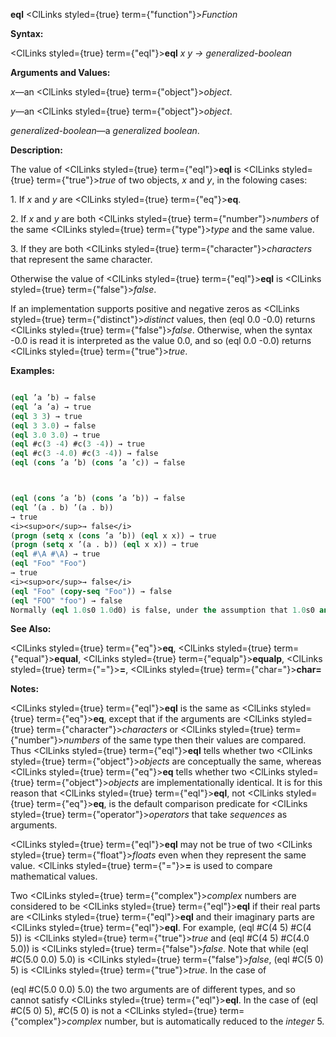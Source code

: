 **eql** <ClLinks styled={true} term={"function"}><i>Function</i></ClLinks> 



**Syntax:** 



<ClLinks styled={true} term={"eql"}><b>eql</b></ClLinks> *x y → generalized-boolean* 



**Arguments and Values:** 



*x*—an <ClLinks styled={true} term={"object"}><i>object</i></ClLinks>. 



*y*—an <ClLinks styled={true} term={"object"}><i>object</i></ClLinks>. 



*generalized-boolean*—a *generalized boolean*. 



**Description:** 



The value of <ClLinks styled={true} term={"eql"}><b>eql</b></ClLinks> is <ClLinks styled={true} term={"true"}><i>true</i></ClLinks> of two objects, *x* and *y*, in the folowing cases: 



1\. If *x* and *y* are <ClLinks styled={true} term={"eq"}><b>eq</b></ClLinks>. 



2\. If *x* and *y* are both <ClLinks styled={true} term={"number"}><i>numbers</i></ClLinks> of the same <ClLinks styled={true} term={"type"}><i>type</i></ClLinks> and the same value. 



3\. If they are both <ClLinks styled={true} term={"character"}><i>characters</i></ClLinks> that represent the same character. 



Otherwise the value of <ClLinks styled={true} term={"eql"}><b>eql</b></ClLinks> is <ClLinks styled={true} term={"false"}><i>false</i></ClLinks>. 



If an implementation supports positive and negative zeros as <ClLinks styled={true} term={"distinct"}><i>distinct</i></ClLinks> values, then (eql 0.0 -0.0) returns <ClLinks styled={true} term={"false"}><i>false</i></ClLinks>. Otherwise, when the syntax -0.0 is read it is interpreted as the value 0.0, and so (eql 0.0 -0.0) returns <ClLinks styled={true} term={"true"}><i>true</i></ClLinks>. 



**Examples:**
```lisp

(eql ’a ’b) → false 
(eql ’a ’a) → true 
(eql 3 3) → true 
(eql 3 3.0) → false 
(eql 3.0 3.0) → true 
(eql #c(3 -4) #c(3 -4)) → true 
(eql #c(3 -4.0) #c(3 -4)) → false 
(eql (cons ’a ’b) (cons ’a ’c)) → false 



(eql (cons ’a ’b) (cons ’a ’b)) → false 
(eql ’(a . b) ’(a . b)) 
→ true 
<i><sup>or</sup>→ false</i> 
(progn (setq x (cons ’a ’b)) (eql x x)) → true 
(progn (setq x ’(a . b)) (eql x x)) → true 
(eql #\A #\A) → true 
(eql "Foo" "Foo") 
→ true 
<i><sup>or</sup>→ false</i> 
(eql "Foo" (copy-seq "Foo")) → false 
(eql "FOO" "foo") → false 
Normally (eql 1.0s0 1.0d0) is false, under the assumption that 1.0s0 and 1.0d0 are of distinct data types. However, implementations that do not provide four distinct floating-point formats are permitted to “collapse” the four formats into some smaller number of them; in such an implementation (eql 1.0s0 1.0d0) might be true. 

```
**See Also:** 



<ClLinks styled={true} term={"eq"}><b>eq</b></ClLinks>, <ClLinks styled={true} term={"equal"}><b>equal</b></ClLinks>, <ClLinks styled={true} term={"equalp"}><b>equalp</b></ClLinks>, <ClLinks styled={true} term={"="}><b>=</b></ClLinks>, <ClLinks styled={true} term={"char="}><b>char=</b></ClLinks> 



**Notes:** 



<ClLinks styled={true} term={"eql"}><b>eql</b></ClLinks> is the same as <ClLinks styled={true} term={"eq"}><b>eq</b></ClLinks>, except that if the arguments are <ClLinks styled={true} term={"character"}><i>characters</i></ClLinks> or <ClLinks styled={true} term={"number"}><i>numbers</i></ClLinks> of the same type then their values are compared. Thus <ClLinks styled={true} term={"eql"}><b>eql</b></ClLinks> tells whether two <ClLinks styled={true} term={"object"}><i>objects</i></ClLinks> are conceptually the same, whereas <ClLinks styled={true} term={"eq"}><b>eq</b></ClLinks> tells whether two <ClLinks styled={true} term={"object"}><i>objects</i></ClLinks> are implementationally identical. It is for this reason that <ClLinks styled={true} term={"eql"}><b>eql</b></ClLinks>, not <ClLinks styled={true} term={"eq"}><b>eq</b></ClLinks>, is the default comparison predicate for <ClLinks styled={true} term={"operator"}><i>operators</i></ClLinks> that take *sequences* as arguments. 



<ClLinks styled={true} term={"eql"}><b>eql</b></ClLinks> may not be true of two <ClLinks styled={true} term={"float"}><i>floats</i></ClLinks> even when they represent the same value. <ClLinks styled={true} term={"="}><b>=</b></ClLinks> is used to compare mathematical values. 



Two <ClLinks styled={true} term={"complex"}><i>complex</i></ClLinks> numbers are considered to be <ClLinks styled={true} term={"eql"}><b>eql</b></ClLinks> if their real parts are <ClLinks styled={true} term={"eql"}><b>eql</b></ClLinks> and their imaginary parts are <ClLinks styled={true} term={"eql"}><b>eql</b></ClLinks>. For example, (eql #C(4 5) #C(4 5)) is <ClLinks styled={true} term={"true"}><i>true</i></ClLinks> and (eql #C(4 5) #C(4.0 5.0)) is <ClLinks styled={true} term={"false"}><i>false</i></ClLinks>. Note that while (eql #C(5.0 0.0) 5.0) is <ClLinks styled={true} term={"false"}><i>false</i></ClLinks>, (eql #C(5 0) 5) is <ClLinks styled={true} term={"true"}><i>true</i></ClLinks>. In the case of 



(eql #C(5.0 0.0) 5.0) the two arguments are of different types, and so cannot satisfy <ClLinks styled={true} term={"eql"}><b>eql</b></ClLinks>. In the case of (eql #C(5 0) 5), #C(5 0) is not a <ClLinks styled={true} term={"complex"}><i>complex</i></ClLinks> number, but is automatically reduced to the *integer* 5. 



